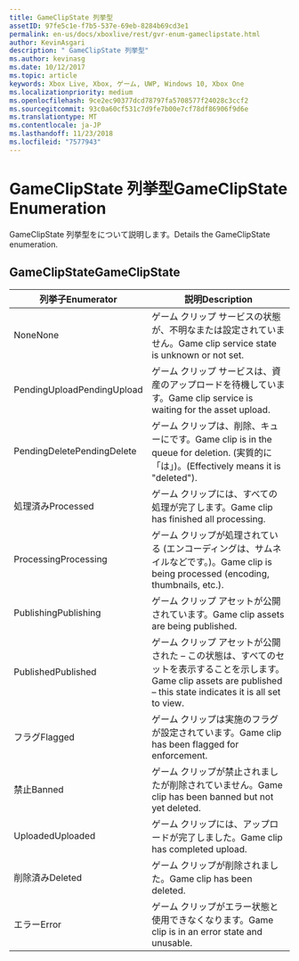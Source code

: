 ```yaml
---
title: GameClipState 列挙型
assetID: 97fe5c1e-f7b5-537e-69eb-8284b69cd3e1
permalink: en-us/docs/xboxlive/rest/gvr-enum-gameclipstate.html
author: KevinAsgari
description: " GameClipState 列挙型"
ms.author: kevinasg
ms.date: 10/12/2017
ms.topic: article
keywords: Xbox Live, Xbox, ゲーム, UWP, Windows 10, Xbox One
ms.localizationpriority: medium
ms.openlocfilehash: 9ce2ec90377dcd78797fa5708577f24028c3ccf2
ms.sourcegitcommit: 93c0a60cf531c7d9fe7b00e7cf78df86906f9d6e
ms.translationtype: MT
ms.contentlocale: ja-JP
ms.lasthandoff: 11/23/2018
ms.locfileid: "7577943"
---
```

# <a name="gameclipstate-enumeration"></a><span data-ttu-id="8afad-104">GameClipState 列挙型</span><span class="sxs-lookup"><span data-stu-id="8afad-104">GameClipState Enumeration</span></span>
<span data-ttu-id="8afad-105">GameClipState 列挙型をについて説明します。</span><span class="sxs-lookup"><span data-stu-id="8afad-105">Details the GameClipState enumeration.</span></span> 
<a id="ID4ET"></a>

 
## <a name="gameclipstate"></a><span data-ttu-id="8afad-106">GameClipState</span><span class="sxs-lookup"><span data-stu-id="8afad-106">GameClipState</span></span>
 
| <b><span data-ttu-id="8afad-107">列挙子</span><span class="sxs-lookup"><span data-stu-id="8afad-107">Enumerator</span></span></b>| <b><span data-ttu-id="8afad-108">説明</span><span class="sxs-lookup"><span data-stu-id="8afad-108">Description</span></span></b>| 
| --- | --- | 
| <span data-ttu-id="8afad-109">None</span><span class="sxs-lookup"><span data-stu-id="8afad-109">None</span></span> | <span data-ttu-id="8afad-110">ゲーム クリップ サービスの状態が、不明なまたは設定されていません。</span><span class="sxs-lookup"><span data-stu-id="8afad-110">Game clip service state is unknown or not set.</span></span>| 
| <span data-ttu-id="8afad-111">PendingUpload</span><span class="sxs-lookup"><span data-stu-id="8afad-111">PendingUpload</span></span> | <span data-ttu-id="8afad-112">ゲーム クリップ サービスは、資産のアップロードを待機しています。</span><span class="sxs-lookup"><span data-stu-id="8afad-112">Game clip service is waiting for the asset upload.</span></span>| 
| <span data-ttu-id="8afad-113">PendingDelete</span><span class="sxs-lookup"><span data-stu-id="8afad-113">PendingDelete</span></span> | <span data-ttu-id="8afad-114">ゲーム クリップは、削除、キューにです。</span><span class="sxs-lookup"><span data-stu-id="8afad-114">Game clip is in the queue for deletion.</span></span> <span data-ttu-id="8afad-115">(実質的に「は」)。</span><span class="sxs-lookup"><span data-stu-id="8afad-115">(Effectively means it is "deleted").</span></span>| 
| <span data-ttu-id="8afad-116">処理済み</span><span class="sxs-lookup"><span data-stu-id="8afad-116">Processed</span></span> | <span data-ttu-id="8afad-117">ゲーム クリップには、すべての処理が完了します。</span><span class="sxs-lookup"><span data-stu-id="8afad-117">Game clip has finished all processing.</span></span>| 
| <span data-ttu-id="8afad-118">Processing</span><span class="sxs-lookup"><span data-stu-id="8afad-118">Processing</span></span>| <span data-ttu-id="8afad-119">ゲーム クリップが処理されている (エンコーディングは、サムネイルなどです。)。</span><span class="sxs-lookup"><span data-stu-id="8afad-119">Game clip is being processed (encoding, thumbnails, etc.).</span></span>| 
| <span data-ttu-id="8afad-120">Publishing</span><span class="sxs-lookup"><span data-stu-id="8afad-120">Publishing</span></span>| <span data-ttu-id="8afad-121">ゲーム クリップ アセットが公開されています。</span><span class="sxs-lookup"><span data-stu-id="8afad-121">Game clip assets are being published.</span></span>| 
| <span data-ttu-id="8afad-122">Published</span><span class="sxs-lookup"><span data-stu-id="8afad-122">Published</span></span>| <span data-ttu-id="8afad-123">ゲーム クリップ アセットが公開された – この状態は、すべてのセットを表示することを示します。</span><span class="sxs-lookup"><span data-stu-id="8afad-123">Game clip assets are published – this state indicates it is all set to view.</span></span>| 
| <span data-ttu-id="8afad-124">フラグ</span><span class="sxs-lookup"><span data-stu-id="8afad-124">Flagged</span></span>| <span data-ttu-id="8afad-125">ゲーム クリップは実施のフラグが設定されています。</span><span class="sxs-lookup"><span data-stu-id="8afad-125">Game clip has been flagged for enforcement.</span></span>| 
| <span data-ttu-id="8afad-126">禁止</span><span class="sxs-lookup"><span data-stu-id="8afad-126">Banned</span></span>| <span data-ttu-id="8afad-127">ゲーム クリップが禁止されましたが削除されていません。</span><span class="sxs-lookup"><span data-stu-id="8afad-127">Game clip has been banned but not yet deleted.</span></span>| 
| <span data-ttu-id="8afad-128">Uploaded</span><span class="sxs-lookup"><span data-stu-id="8afad-128">Uploaded</span></span>| <span data-ttu-id="8afad-129">ゲーム クリップには、アップロードが完了しました。</span><span class="sxs-lookup"><span data-stu-id="8afad-129">Game clip has completed upload.</span></span>| 
| <span data-ttu-id="8afad-130">削除済み</span><span class="sxs-lookup"><span data-stu-id="8afad-130">Deleted</span></span>| <span data-ttu-id="8afad-131">ゲーム クリップが削除されました。</span><span class="sxs-lookup"><span data-stu-id="8afad-131">Game clip has been deleted.</span></span>| 
| <span data-ttu-id="8afad-132">エラー</span><span class="sxs-lookup"><span data-stu-id="8afad-132">Error</span></span>| <span data-ttu-id="8afad-133">ゲーム クリップがエラー状態と使用できなくなります。</span><span class="sxs-lookup"><span data-stu-id="8afad-133">Game clip is in an error state and unusable.</span></span>| 
  